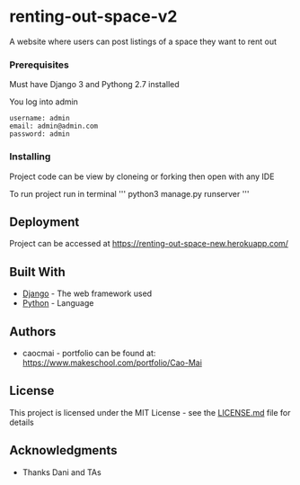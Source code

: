 # renting-out-space-v2

A website where users can post listings of a space they want to rent out

### Prerequisites

Must have Django 3 and Pythong 2.7 installed

You log into admin 

```
username: admin
email: admin@admin.com
password: admin
```

### Installing

Project code can be view by cloneing or forking then open with any IDE

To run project run in terminal
'''
python3 manage.py runserver
'''

## Deployment

Project can be accessed at https://renting-out-space-new.herokuapp.com/


## Built With

* [Django](https://www.djangoproject.com/) - The web framework used
* [Python](https://www.python.org/) - Language


## Authors

* caocmai - portfolio can be found at:
https://www.makeschool.com/portfolio/Cao-Mai

## License

This project is licensed under the MIT License - see the [LICENSE.md](LICENSE.md) file for details

## Acknowledgments

* Thanks Dani and TAs
